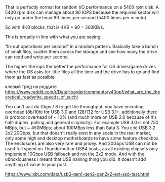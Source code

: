 
That is perfectly normal for random I/O performance on a 5400 rpm disk. A 5400 rpm disk can manage about 90 IOPS because the required sector will only go under the head 90 times per second (5400 times per minute).

So with 4KB blocks, that is 4KB * 90 = 360KB/s.

This is broadly in line with what you are seeing.

"In-out operations per second" in a random pattern. Basically take a bunch of small files, scatter them across the storage and see how many the drive can read and write per second.

The higher the iops the better the performance for OS drives/game drives where the OS asks for little files all the time and the drive has to go and find them as fast as possible


клевый тред на реддите 
https://www.reddit.com/r/DataHoarder/comments/y43pp1/what_are_the_theoretical_readwrite_speeds_of_such/

You can't just do Gbps / 8 to get the throughput, you have encoding overhead (8b/10b) for USB 3.0 and 128/132 for USB 3.1+, additionally there is protocol overhead of ~ 10% (and much more on USB 2.0 because of it's half-duplex, polling and general simplicity). For example USB 3.0 is not 750 MBps, but ~ 450MBps; about 100MBps less than Sata 3. You cite USB 3.2 2x2 20Gbps, but that doesn't really exist in any scale in the real market, only some high end desktop motherboards to have some feature checkbox. The enclosures are also very rare and pricey. And 20Gbps USB can not be used full speed on Thunderbolt or USB4 hosts, as all existing chipsets only implement 10Gbps USB fallback and not the 2x2 mode. And with the obnoxiousness I meant that USB naming thing you did. It doesn't add anything of value to your post.

https://www.ixbt.com/data/usb3-gen1-gen2-gen2x2-ext-ssd-test.html